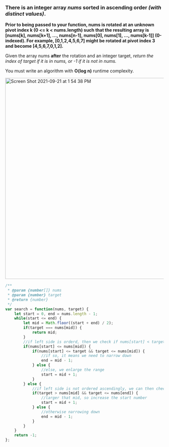 ### There is an integer array *nums* sorted in ascending order *(with distinct values)*.

**Prior to being passed to your function, nums is rotated at an unknown pivot index k (0 <= k < nums.length) such that the resulting array is [nums[k], nums[k+1], ..., nums[n-1], nums[0], nums[1], ..., nums[k-1]] (0-indexed). For example, [0,1,2,4,5,6,7] might be rotated at pivot index 3 and become [4,5,6,7,0,1,2].**

Given the array nums **after** the rotation and an integer target, *return the index of target if it is in nums, or -1 if it is not in nums.*

You must write an algorithm with **O(log n)** runtime complexity.

<img width="640" alt="Screen Shot 2021-09-21 at 1 54 38 PM" src="https://user-images.githubusercontent.com/37787994/134246209-45825ebc-a22d-4d51-8d6a-3d2619decb1d.png">

```Javascript
/**
 * @param {number[]} nums
 * @param {number} target
 * @return {number}
 */
var search = function(nums, target) {
    let start = 0, end = nums.length - 1;
    while(start <= end) {
        let mid = Math.floor((start + end) / 2);
        if(target === nums[mid]) {
            return mid;
        }
        //if left side is orderd, then we check if nums[start] < target < nums[mid]
        if(nums[start] <= nums[mid]) {
            if(nums[start] <= target && target <= nums[mid]) {
                //if so, it means we need to narrow down
                end = mid - 1;
            } else {
                //else, we enlarge the range
                start = mid + 1;
            }
        } else {
            //if left side is not ordered ascendingly, we can then check if nums[mid] < target < nums[end]
            if(target > nums[mid] && target <= nums[end]) {
                //larger that mid, so increase the start number
                start = mid + 1;
            } else {
                //otherwise narrowing down
                end = mid - 1;
            }
        }
    }
    return -1;
};
```

